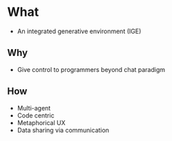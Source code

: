 # What

- An integrated generative environment (IGE)

## Why

- Give control to programmers beyond chat paradigm

## How

- Multi-agent
- Code centric
- Metaphorical UX
- Data sharing via communication
